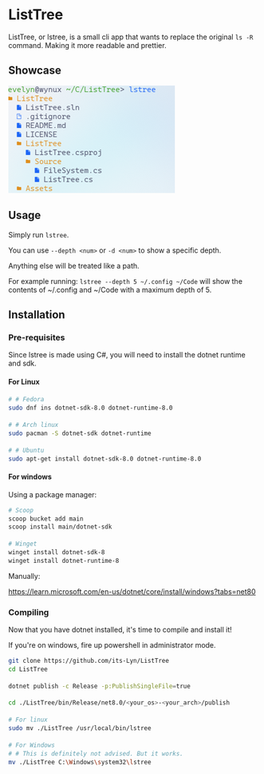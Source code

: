 # ListTree

ListTree, or lstree, is a small cli app that wants to replace the original `ls -R` command. Making it more readable and prettier.

## Showcase
![lstree being used](./Assets/Showcase.png)

## Usage
Simply run `lstree`.

You can use `--depth <num>` or `-d <num>` to show a specific depth.

Anything else will be treated like a path. 

For example running:
`lstree --depth 5 ~/.config ~/Code` will show the contents of ~/.config and ~/Code with a maximum depth of 5.

## Installation

### Pre-requisites
Since lstree is made using C#, you will need to install the dotnet runtime and sdk.

#### For Linux
```bash
# # Fedora
sudo dnf ins dotnet-sdk-8.0 dotnet-runtime-8.0

# # Arch linux
sudo pacman -S dotnet-sdk dotnet-runtime

# # Ubuntu
sudo apt-get install dotnet-sdk-8.0 dotnet-runtime-8.0
```

#### For windows

Using a package manager:
```bash
# Scoop
scoop bucket add main
scoop install main/dotnet-sdk

# Winget
winget install dotnet-sdk-8
winget install dotnet-runtime-8
```

Manually:

https://learn.microsoft.com/en-us/dotnet/core/install/windows?tabs=net80

### Compiling
Now that you have dotnet installed, it's time to compile and install it!

If you're on windows, fire up powershell in administrator mode.

```bash
git clone https://github.com/its-Lyn/ListTree
cd ListTree

dotnet publish -c Release -p:PublishSingleFile=true

cd ./ListTree/bin/Release/net8.0/<your_os>-<your_arch>/publish

# For linux
sudo mv ./ListTree /usr/local/bin/lstree

# For Windows
# # This is definitely not advised. But it works.
mv ./ListTree C:\Windows\system32\lstree
```


